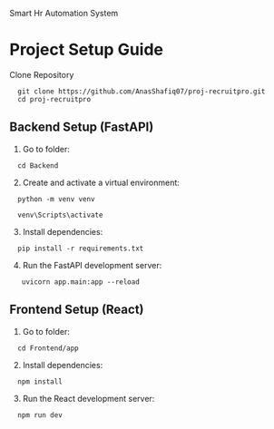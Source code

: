 Smart Hr Automation System

# Project Setup Guide
Clone Repository
```
  git clone https://github.com/AnasShafiq07/proj-recruitpro.git
  cd proj-recruitpro
```

## Backend Setup (FastAPI)
1. Go to folder:
```
  cd Backend
```
2. Create and activate a virtual environment:
```
  python -m venv venv

  venv\Scripts\activate
```
3. Install dependencies:
```
  pip install -r requirements.txt
```
4. Run the FastAPI development server:
```
   uvicorn app.main:app --reload
```

## Frontend Setup (React)
1. Go to folder:
```
  cd Frontend/app
```
2. Install dependencies:
```
  npm install
```
3. Run the React development server:
```
  npm run dev
```
